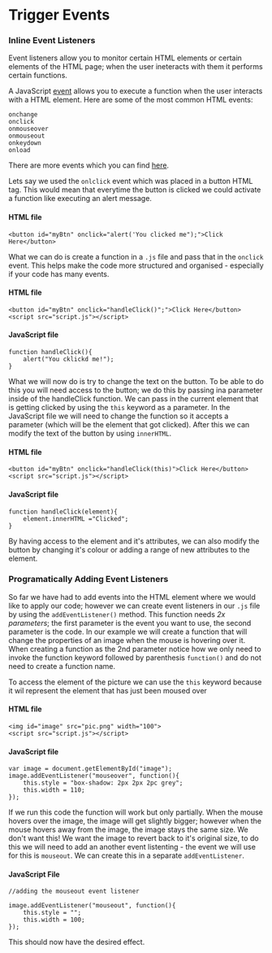 # Trigger Events #

### Inline Event Listeners ###
Event listeners allow you to monitor certain HTML elements or certain elements of the HTML page; when the user ineteracts with them it performs certain functions.

A JavaScript [event](https://www.w3schools.com/js/js_events.asp) allows you to execute a function when the user interacts with a HTML element.
Here are some of the most common HTML events:
```
onchange
onclick
onmouseover
onmouseout
onkeydown
onload
```
There are more events which you can find [here](https://www.w3schools.com/jsref/dom_obj_event.asp).

Lets say we used the `onlclick` event which was placed in a button HTML tag.  This would mean that everytime the button is clicked we could activate a function like executing an alert message.

#### HTML file ####
```
<button id="myBtn" onclick="alert('You clicked me");">Click Here</button>
```

What we can do is create a function in a `.js` file and pass that in the `onclick` event.  This helps make the code more structured and organised - especially if your code has many events.

#### HTML file ####
```
<button id="myBtn" onclick="handleClick()";">Click Here</button>
<script src="script.js"></script>
```

#### JavaScript file ####
```
function handleClick(){
    alert("You cklickd me!");
}
```

What we will now do is try to change the text on the button.  To be able to do this you will need access to the button; we do this by passing ina parameter inside of the handleClick function.  We can pass in the current element that is getting clicked by using the `this` keyword as a parameter.
In the JavaScript file we will need to change the function so it accepts a parameter (which will be the element that got clicked).  After this we can modify the text of the button by using `innerHTML`.

#### HTML file ####
```
<button id="myBtn" onclick="handleClick(this)">Click Here</button>
<script src="script.js"></script>
```

#### JavaScript file ####
```
function handleClick(element){
    element.innerHTML ="Clicked";
}
```

By having access to the element and it's attributes, we can also modify the button by changing it's colour or adding a range of new attributes to the element.

### Programatically Adding Event Listeners ###
So far we have had to add events into the HTML element where we would like to apply our code; however we can create event listeners in our `.js` file by using the `addEventListener()` method.
This function needs *2x parameters*; the first parameter is the event you want to use, the second parameter is the code.  In our example we will create a function that will change the properties of an image when the mouse is hovering over it.  
When creating a function as the 2nd parameter notice how we only need to invoke the function keyword followed by parenthesis `function()` and do not need to create a function name.
 
To access the element of the picture we can use the `this` keyword because it wil represent the element that has just been moused over

#### HTML file ####
```
<img id="image" src="pic.png" width="100">
<script src="script.js"></script>
```

#### JavaScript file ####
```
var image = document.getElementById("image");
image.addEventListener("mouseover", function(){
    this.style = "box-shadow: 2px 2px 2pc grey";
    this.width = 110;
});
```

If we run this code the function will work but only partially.  When the mouse hovers over the image, the image will get slightly bigger; however when the mouse hovers away from the image, the image stays the same size.  We don't want this!  We want the image to revert back to it's original size, to do this we will need to add an another event listenting - the event we will use for this is `mouseout`.
We can create this in a separate `addEventListener`.

#### JavaScript File ####
```
//adding the mouseout event listener

image.addEventListener("mouseout", function(){
    this.style = "";
    this.width = 100;
});
```

This should now have the desired effect.
